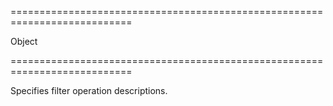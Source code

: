 <!--**
/*-------------------------------------------
    Auto-generated file. Do not modify.
-------------------------------------------

**-->
===========================================================================
<!--type-->Object<!--/type-->
===========================================================================

<!--shortDescription-->
Specifies filter operation descriptions.
<!--/shortDescription-->

<!--fullDescription-->

<!--/fullDescription-->